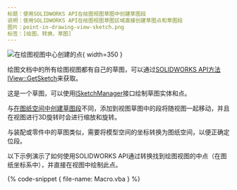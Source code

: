 ```yaml
---
标题：使用SOLIDWORKS API在绘图视图草图中创建草图段
说明：使用SOLIDWORKS API在绘图视图草图区域直接创建草图点和草图段
图片：point-in-drawing-view-sketch.png
标签：[绘图，转换，草图]
---
```


![在绘图视图中心创建的点](point-in-drawing-view-sketch.png){ width=350 }

绘图文档中的所有绘图视图都有自己的草图，可以通过[SOLIDWORKS API方法IView::GetSketch](https://help.solidworks.com/2019/english/api/sldworksapi/solidworks.interop.sldworks~solidworks.interop.sldworks.iview~getsketch.html)来获取。

这是一个草图，可以使用[ISketchManager](https://help.solidworks.com/2019/english/api/draftsightapi/Interop.dsAutomation~Interop.dsAutomation.ISketchManager.html)接口绘制草图实体和点。

与[在图纸空间中创建草图段](/solidworks-api/document/drawing/sheet-context-sketch/)不同，添加到视图草图中的段将随视图一起移动，并且在视图进行3D旋转时会进行缩放和旋转。

与装配或零件中的草图类似，需要将模型空间的坐标转换为图纸空间，以便正确定位段。

以下示例演示了如何使用SOLIDWORKS API通过转换找到绘图视图的中点（在图纸坐标系中），并直接在视图中绘制此点。

{% code-snippet { file-name: Macro.vba } %}